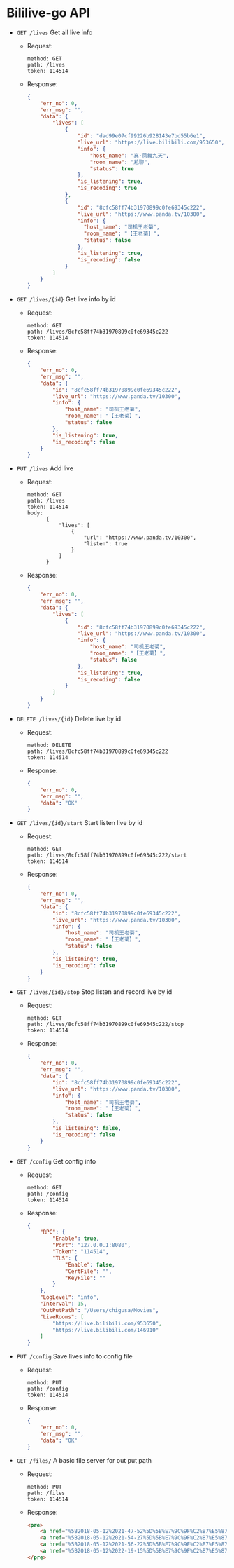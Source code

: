 # Bililive-go API


* `GET /lives` Get all live info 
    - Request:  
        ```text
        method: GET
        path: /lives
        token: 114514
        ```
    - Response:   
        ```json
        {
            "err_no": 0,
            "err_msg": "",
            "data": {
                "lives": [
                    {
                        "id": "dad99e07cf99226b928143e7bd55b6e1",
                        "live_url": "https://live.bilibili.com/953650",
                        "info": {
                            "host_name": "真·凤舞九天",
                            "room_name": "尬聊",
                            "status": true
                        },
                        "is_listening": true,
                        "is_recoding": true
                    },
                    {
                        "id": "8cfc58ff74b31970899c0fe69345c222",
                        "live_url": "https://www.panda.tv/10300",
                        "info": {
                          "host_name": "司机王老菊",
                          "room_name": "【王老菊】",
                          "status": false
                        },
                        "is_listening": true,
                        "is_recoding": false
                    }
                ]
            }
        }
        ```
        
* `GET /lives/{id}` Get live info by id
    - Request:  
        ```text
        method: GET
        path: /lives/8cfc58ff74b31970899c0fe69345c222
        token: 114514
        ```
    - Response:
        ```json
        {
            "err_no": 0,
            "err_msg": "",
            "data": {
                "id": "8cfc58ff74b31970899c0fe69345c222",
                "live_url": "https://www.panda.tv/10300",
                "info": {
                    "host_name": "司机王老菊",
                    "room_name": "【王老菊】",
                    "status": false
                },
                "is_listening": true,
                "is_recoding": false
            }
        }
        ```
        
* `PUT /lives` Add live
    - Request:  
        ```text
        method: GET
        path: /lives
        token: 114514
        body: 
              {
                  "lives": [
                      {
                          "url": "https://www.panda.tv/10300",
                          "listen": true
                      }
                  ]
              }
        ```
    - Response:
        ```json
        {
            "err_no": 0,
            "err_msg": "",
            "data": {
                "lives": [
                    {
                        "id": "8cfc58ff74b31970899c0fe69345c222",
                        "live_url": "https://www.panda.tv/10300",
                        "info": {
                            "host_name": "司机王老菊",
                            "room_name": "【王老菊】",
                            "status": false
                        },
                        "is_listening": true,
                        "is_recoding": false
                    }
                ]
            }
        }
        ```        
        
* `DELETE /lives/{id}` Delete live by id
    - Request:  
        ```text
        method: DELETE
        path: /lives/8cfc58ff74b31970899c0fe69345c222
        token: 114514
        ```
    - Response:
        ```json
        {
            "err_no": 0,
            "err_msg": "",
            "data": "OK"
        }
        ```

* `GET /lives/{id}/start` Start listen live by id
    - Request:  
        ```text
        method: GET
        path: /lives/8cfc58ff74b31970899c0fe69345c222/start
        token: 114514
        ```
    - Response:
        ```json
        {
            "err_no": 0,
            "err_msg": "",
            "data": {
                "id": "8cfc58ff74b31970899c0fe69345c222",
                "live_url": "https://www.panda.tv/10300",
                "info": {
                    "host_name": "司机王老菊",
                    "room_name": "【王老菊】",
                    "status": false
                },
                "is_listening": true,
                "is_recoding": false
            }
        }
        ```
        
* `GET /lives/{id}/stop` Stop listen and record live by id
    - Request:  
        ```text
        method: GET
        path: /lives/8cfc58ff74b31970899c0fe69345c222/stop
        token: 114514
        ```
    - Response:
        ```json
        {
            "err_no": 0,
            "err_msg": "",
            "data": {
                "id": "8cfc58ff74b31970899c0fe69345c222",
                "live_url": "https://www.panda.tv/10300",
                "info": {
                    "host_name": "司机王老菊",
                    "room_name": "【王老菊】",
                    "status": false
                },
                "is_listening": false,
                "is_recoding": false
            }
        }
        ```
        
* `GET /config` Get config info
    - Request:  
        ```text
        method: GET
        path: /config
        token: 114514
        ```
    - Response:
        ```json
        {
            "RPC": {
                "Enable": true,
                "Port": "127.0.0.1:8080",
                "Token": "114514",
                "TLS": {
                    "Enable": false,
                    "CertFile": "",
                    "KeyFile": ""
                }
            },
            "LogLevel": "info",
            "Interval": 15,
            "OutPutPath": "/Users/chigusa/Movies",
            "LiveRooms": [
                "https://live.bilibili.com/953650",
                "https://live.bilibili.com/146910"
            ]
        }
        ```
        
* `PUT /config` Save lives info to config file
    - Request:  
        ```text
        method: PUT
        path: /config
        token: 114514
        ```
    - Response:
        ```json
        {
            "err_no": 0,
            "err_msg": "",
            "data": "OK"
        }
        ```

* `GET /files/` A basic file server for out put path
    - Request:  
        ```text
        method: PUT
        path: /files
        token: 114514
        ```
    - Response:
        ```html
        <pre>
            <a href="%5B2018-05-12%2021-47-52%5D%5B%E7%9C%9F%C2%B7%E5%87%A4%E8%88%9E%E4%B9%9D%E5%A4%A9%5D%5B%E5%B0%AC%E8%81%8A%5D.flv">[2018-05-12 21-47-52][真·凤舞九天][尬聊].flv</a>
            <a href="%5B2018-05-12%2021-54-27%5D%5B%E7%9C%9F%C2%B7%E5%87%A4%E8%88%9E%E4%B9%9D%E5%A4%A9%5D%5B%E5%B0%AC%E8%81%8A%5D.flv">[2018-05-12 21-54-27][真·凤舞九天][尬聊].flv</a>
            <a href="%5B2018-05-12%2021-56-22%5D%5B%E7%9C%9F%C2%B7%E5%87%A4%E8%88%9E%E4%B9%9D%E5%A4%A9%5D%5B%E5%B0%AC%E8%81%8A%5D.flv">[2018-05-12 21-56-22][真·凤舞九天][尬聊].flv</a>
            <a href="%5B2018-05-12%2022-19-15%5D%5B%E7%9C%9F%C2%B7%E5%87%A4%E8%88%9E%E4%B9%9D%E5%A4%A9%5D%5B%E5%B0%AC%E8%81%8A%5D.flv">[2018-05-12 22-19-15][真·凤舞九天][尬聊].flv</a>
        </pre>
        ```
